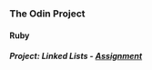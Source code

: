 ### The Odin Project
#### Ruby
##### Project: Linked Lists - [Assignment](https://www.theodinproject.com/lessons/linked-lists)
